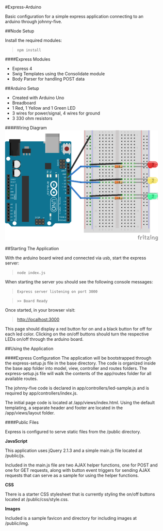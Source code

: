 #Express-Arduino

Basic configuration for a simple express application connecting to an arduino through johnny-five. 

##Node Setup

Install the required modules:

> `npm install`

####Express Modules

* Express 4
* Swig Templates using the Consolidate module
* Body Parser for handling POST data

##Arduino Setup

* Created with Arduino Uno
* Breadboard
* 1 Red, 1 Yellow and 1 Green LED
* 3 wires for power/signal, 4 wires for ground
* 3 330 ohm resistors

####Wiring Diagram
![Simple LED Diagram](./arduino/simple-led-setup.png)

##Starting The Application

With the arduino board wired and connected via usb, start the express server:

> `node index.js`

When starting the server you should see the following console messages:

> `Express server listening on port 3000`

> `>> Board Ready`

Once started, in your browser visit:

> [http://localhost:3000](http://localhost:3000)

This page should display a red button for on and a black button for off for each led color. Clicking on the on/off buttons should turn the respective LEDs on/off through the arduino board. 

##Using the Application

####Express Configuration
The application will be bootstrapped through the express-setup.js file in the base directory. The code is organized inside the base app folder into model, view, controller and routes folders. The express-setup.js file will walk the contents of the app/routes folder for all available routes.

The johnny-five code is declared in app/controllers/led-sample.js and is required by  app/controllers/index.js.

The initial page code is located at /app/views/index.html. Using the default templating, a separate header and footer are located in the /app/views/layout folder. 

####Public Files

Express is configured to serve static files from the /public directory.

**JavaScript**

This application uses jQuery 2.1.3 and a simple main.js file located at /public/js.

Included in the main.js file are two AJAX helper functions, one for POST and one for GET requests, along with button event triggers for sending AJAX requests that can serve as a sample for using the helper functions. 

**CSS**

There is a starter CSS stylesheet that is currently styling the on/off buttons located at /public/css/style.css.

**Images**

Included is a sample favicon and directory for including images at /public/img.
